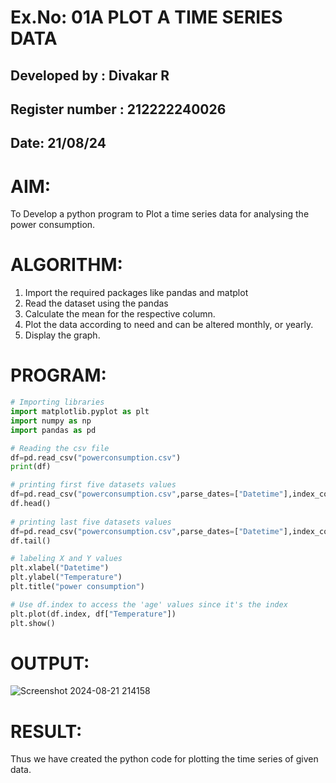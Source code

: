 # Ex.No: 01A PLOT A TIME SERIES DATA
## Developed by : Divakar R
## Register number : 212222240026
## Date: 21/08/24

# AIM:
To Develop a python program to Plot a time series data for analysing the power consumption.

# ALGORITHM:
1. Import the required packages like pandas and matplot
2. Read the dataset using the pandas
3. Calculate the mean for the respective column.
4. Plot the data according to need and can be altered monthly, or yearly.
5. Display the graph.
# PROGRAM:
```python
# Importing libraries
import matplotlib.pyplot as plt
import numpy as np
import pandas as pd

# Reading the csv file 
df=pd.read_csv("powerconsumption.csv")
print(df)

# printing first five datasets values
df=pd.read_csv("powerconsumption.csv",parse_dates=["Datetime"],index_col="Datetime")
df.head()
 
# printing last five datasets values
df=pd.read_csv("powerconsumption.csv",parse_dates=["Datetime"],index_col="Datetime")
df.tail()

# labeling X and Y values
plt.xlabel("Datetime")
plt.ylabel("Temperature")
plt.title("power consumption")

# Use df.index to access the 'age' values since it's the index
plt.plot(df.index, df["Temperature"])
plt.show()

```

# OUTPUT:


![Screenshot 2024-08-21 214158](https://github.com/user-attachments/assets/68f25058-c71d-4d80-b41b-67c98d35d028)


# RESULT:
Thus we have created the python code for plotting the time series of given data.
